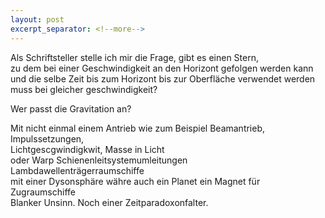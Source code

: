 ```yaml
---
layout: post
excerpt_separator: <!--more-->
---
```


Als Schriftsteller stelle ich mir die Frage, gibt es einen Stern,<br>
zu dem bei einer Geschwindigkeit an den Horizont gefolgen werden kann<br>
und die selbe Zeit bis zum Horizont bis zur Oberfläche verwendet werden<br>
muss bei gleicher geschwindigkeit?

Wer passt die Gravitation an?

Mit nicht einmal einem Antrieb wie zum Beispiel Beamantrieb, Impulssetzungen,<br>
Lichtgescgwindigkwit, Masse in Licht<br>
oder Warp Schienenleitsystemumleitungen<br>
Lambdawellenträgerraumschiffe<br>
mit einer Dysonsphäre währe auch ein Planet ein Magnet für Zugraumschiffe<br>
Blanker Unsinn. Noch einer Zeitparadoxonfalter.
